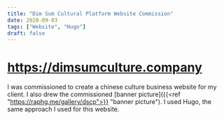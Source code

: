 ```yaml
---
title: "Dim Sum Cultural Platform Website Commission"
date: 2020-09-03
tags: ["Website", "Hugo"]
draft: false
---
```


# https://dimsumculture.company

I was commissioned to create a chinese culture business website for my client. I also drew the commissioned [banner picture]({{<ref "https://raphg.me/gallery/dscp">}} "banner picture"). I used Hugo, the same approach I used for this website.